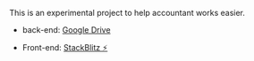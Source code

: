 This is an experimental project to help accountant works easier.

- back-end: [Google Drive](https://drive.google.com/drive/folders/1J5ZgTKKmKluVhWfajBLdtCOkcxu-lKIN?usp=sharing)

- Front-end: [StackBlitz ⚡️](https://stackblitz.com/edit/oxvxjo)
